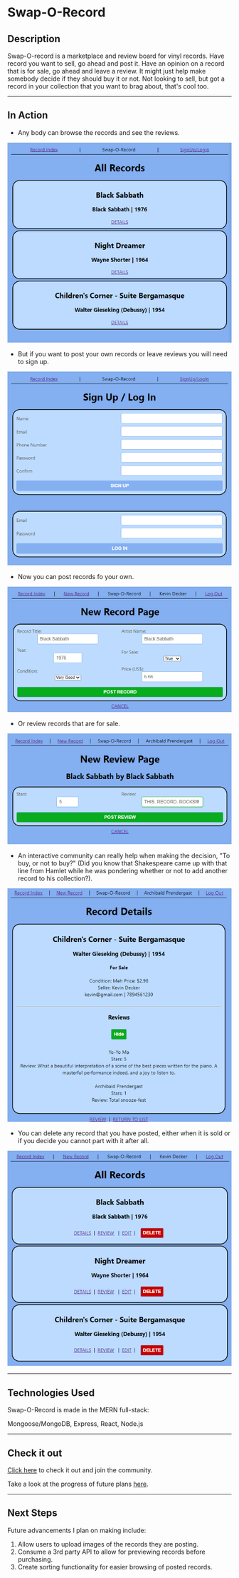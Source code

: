 # Swap-O-Record

## Description

Swap-O-record is a marketplace and review board for vinyl records.  Have record you want to sell, go ahead and post it.  Have an opinion on a record that is for sale, go ahead and leave a review.  It might just help make somebody decide if they should buy it or not.  Not looking to sell, but got a record in your collection that you want to brag about, that's cool too.

---

## In Action

- Any body can browse the records and see the reviews.
<img src="./imgs/landing-page-guest.png">

- But if you want to post your own records or leave reviews you will need to sign up.
<img src="./imgs/login-page.png">

- Now you can post records fo your own.
<img src="./imgs/record-new-page.png">

- Or review records that are for sale.
<img src="./imgs/review-new-page.png">

- An interactive community can really help when making the decision, "To buy, or not to buy?" (Did you know that Shakespeare came up with that line from Hamlet while he was pondering whether or not to add another record to his collection?).
<img src="./imgs/details-page.png">

- You can delete any record that you have posted, either when it is sold or if you decide you cannot part with it after all.
<img src="./imgs/landing-page-user.png">

---

## Technologies Used

Swap-O-Record is made in the MERN full-stack:

Mongoose/MongoDB, Express, React, Node.js

---

## Check it out

[Click here](https://swap-o-record.herokuapp.com/) to check it out and join the community.

Take a look at the progress of future plans [here](https://trello.com/b/4a0dc0x7/swap-o-record).

---

## Next Steps

Future advancements I plan on making include:

1. Allow users to upload images of the records they are posting.
2. Consume a 3rd party API to allow for previewing records before purchasing.
3. Create sorting functionality for easier browsing of posted records.